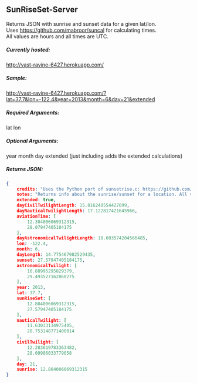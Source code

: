## SunRiseSet-Server 
Returns JSON with sunrise and sunset data for a given lat/lon.<br>
Uses https://github.com/mabroor/suncal for calculating times.<br>
All values are hours and all times are UTC.

##### Currently hosted:
http://vast-ravine-6427.herokuapp.com/

##### Sample:
http://vast-ravine-6427.herokuapp.com/?lat=37.7&lon=-122.4&year=2013&month=6&day=21&extended

##### Required Arguments:
lat
lon

##### Optional Arguments:
year
month
day
extended (just including adds the extended calculations)

##### Returns JSON:
```json
{
    credits: "Uses the Python port of sunsetrise.c: https://github.com/mabroor/suncal Host set up by Jeff Easter (http://feesta.com)",
    notes: "Returns info about the sunrise/sunset for a location. All values are in UTC hours",
    extended: true,
    dayCivilTwilightLength: 15.816240554427099,
    dayNauticalTwilightLength: 17.122817421645966,
    aviationTime: [
        12.304006069312315,
        28.07947405184175
    ],
    dayAstronomicalTwilightLength: 18.603574204566485,
    lon: -122.4,
    month: 6,
    dayLength: 14.775467982529435,
    sunset: 27.57947405184175,
    astronomicalTwilight: [
        10.88995295829379,
        29.493527162860275
    ],
    year: 2013,
    lat: 37.7,
    sunRiseSet: [
        12.804006069312315,
        27.57947405184175
    ],
    nauticalTwilight: [
        11.63033134975405,
        28.753148771400014
    ],
    civilTwilight: [
        12.283619783363482,
        28.09986033779058
    ],
    day: 21,
    sunrise: 12.804006069312315
}
```
